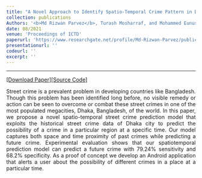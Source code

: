 ```yaml
---
title: "A Novel Approach to Identify Spatio-Temporal Crime Pattern in Dhaka City"
collection: publications
Authors: '<b>Md Rizwan Parvez</b>, Turash Mosharraf, and Mohammed Eunus Ali'
date: 08/2021
venue: 'Proceedings of ICTD'
paperurl: 'https://www.researchgate.net/profile/Md-Rizwan-Parvez/publication/303542708_A_Novel_Approach_to_Identify_Spatio-Temporal_Crime_Pattern_in_Dhaka_City/links/5afe72fc458515e9a5764cfa/A-Novel-Approach-to-Identify-Spatio-Temporal-Crime-Pattern-in-Dhaka-City.pdf'
presentationurl: ''
codeurl: ''
excerpt: ''
---
```

---
<a href='https://www.researchgate.net/profile/Md-Rizwan-Parvez/publication/303542708_A_Novel_Approach_to_Identify_Spatio-Temporal_Crime_Pattern_in_Dhaka_City/links/5afe72fc458515e9a5764cfa/A-Novel-Approach-to-Identify-Spatio-Temporal-Crime-Pattern-in-Dhaka-City.pdf' target="_blank">[Download Paper]</a><a href='' target="_blank">[Source Code]</a>

<p align="justify">
Street crime is a prevalent problem in developing countries
like Bangladesh. Though this problem has been identified
long before, no visible remedy or action can be seen to overcome or combat these street crimes in one of the most populated megacities, Dhaka, Bangladesh, of the world. In this
paper, we propose a novel spatio-temporal street crime prediction model that exploits the historical street crime data of
Dhaka city to predict the possibility of a crime in a particular region at a specific time. Our model captures both space
and time proximity of past crimes while predicting a future crime. Experimental evaluation shows that our spatiotemporal prediction model can predict a future crime with
79.24% sensitivity and 68.2% specificity. As a proof of concept we develop an Android application that alerts a user
about the possibility of different crimes in a place at a particular time.
</p>
